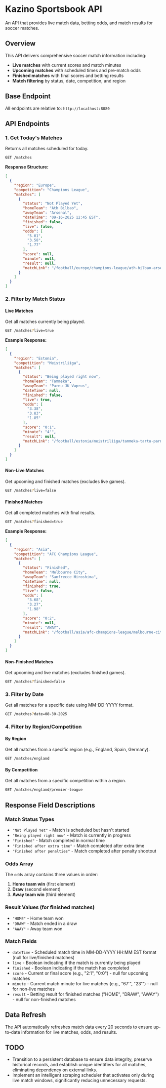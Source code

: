 # Kazino Sportsbook API

An API that provides live match data, betting odds, and match results for soccer matches.

## Overview

This API delivers comprehensive soccer match information including:
- **Live matches** with current scores and match minutes
- **Upcoming matches** with scheduled times and pre-match odds
- **Finished matches** with final scores and betting results
- **Match filtering** by status, date, competition, and region

## Base Endpoint

All endpoints are relative to: `http://localhost:8080`

## API Endpoints

### 1. Get Today's Matches


Returns all matches scheduled for today.

```bash
GET /matches
```

**Response Structure:**
```json
[
  {
    "region": "Europe",
    "competition": "Champions League",
    "matches": [
      {
        "status": "Not Played Yet",
        "homeTeam": "Ath Bilbao",
        "awayTeam": "Arsenal",
        "dateTime": "09-16-2025 12:45 EST",
        "finished": false,
        "live": false,
        "odds": [
          "5.01",
          "3.58",
          "1.77"
        ],
        "score": null,
        "minute": null,
        "result": null,
        "matchLink": "/football/europe/champions-league/ath-bilbao-arsenal/bexfCspg/"
      }
    ]
  }
]
```

### 2. Filter by Match Status

#### Live Matches
Get all matches currently being played.

```bash
GET /matches?live=true
```

**Example Response:**
```json
[
  {
    "region": "Estonia",
    "competition": "Meistriliiga",
    "matches": [
      {
        "status": "Being played right now",
        "homeTeam": "Tammeka",
        "awayTeam": "Parnu JK Vaprus",
        "dateTime": null,
        "finished": false,
        "live": true,
        "odds": [
          "3.38",
          "3.83",
          "1.85"
        ],
        "score": "0:1",
        "minute": "4'",
        "result": null,
        "matchLink": "/football/estonia/meistriliiga/tammeka-tartu-parnu-jk-vaprus/rgeRiEkl/"
      }
    ]
  }
]
```

#### Non-Live Matches
Get upcoming and finished matches (excludes live games).

```bash
GET /matches?live=false
```

#### Finished Matches
Get all completed matches with final results.

```bash
GET /matches?finished=true
```

**Example Response:**
```json
[
  {
    "region": "Asia",
    "competition": "AFC Champions League",
    "matches": [
      {
        "status": "Finished",
        "homeTeam": "Melbourne City",
        "awayTeam": "Sanfrecce Hiroshima",
        "dateTime": null,
        "finished": true,
        "live": false,
        "odds": [
          "3.68",
          "3.27",
          "1.98"
        ],
        "score": "0:2",
        "minute": null,
        "result": "AWAY",
        "matchLink": "/football/asia/afc-champions-league/melbourne-city-sanfrecce-hiroshima/fLORUQen/"
      }
    ]
  }
]
```

#### Non-Finished Matches
Get upcoming and live matches (excludes finished games).

```bash
GET /matches?finished=false
```


### 3. Filter by Date

Get all matches for a specific date using MM-DD-YYYY format.

```bash
GET /matches?date=08-30-2025
```

### 4. Filter by Region/Competition

#### By Region
Get all matches from a specific region (e.g., England, Spain, Germany).

```bash
GET /matches/england
```

#### By Competition
Get all matches from a specific competition within a region.

```bash
GET /matches/england/premier-league
```

## Response Field Descriptions

### Match Status Types
- `"Not Played Yet"` - Match is scheduled but hasn't started
- `"Being played right now"` - Match is currently in progress
- `"Finished"` - Match completed in normal time
- `"Finished after extra time"` - Match completed after extra time
- `"Finished after penalties"` - Match completed after penalty shootout

### Odds Array
The `odds` array contains three values in order:
1. **Home team win** (first element)
2. **Draw** (second element)  
3. **Away team win** (third element)

### Result Values (for finished matches)
- `"HOME"` - Home team won
- `"DRAW"` - Match ended in a draw
- `"AWAY"` - Away team won

### Match Fields
- `dateTime` - Scheduled match time in MM-DD-YYYY HH:MM EST format (null for live/finished matches)
- `live` - Boolean indicating if the match is currently being played
- `finished` - Boolean indicating if the match has completed
- `score` - Current or final score (e.g., "2:1", "0:0") - null for upcoming matches
- `minute` - Current match minute for live matches (e.g., "67'", "23'") - null for non-live matches
- `result` - Betting result for finished matches ("HOME", "DRAW", "AWAY") - null for non-finished matches

## Data Refresh

The API automatically refreshes match data every 20 seconds to ensure up-to-date information for live matches, odds, and results.

## TODO

- Transition to a persistent database to ensure data integrity, preserve historical records, and establish unique identifiers for all matches, eliminating dependency on external links.
- Implement an intelligent scraping scheduler that activates only during live match windows, significantly reducing unnecessary requests.